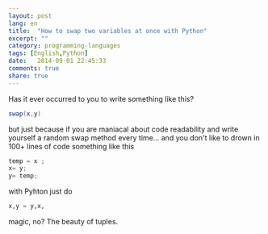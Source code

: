 ```yaml
---
layout: post
lang: en
title:  "How to swap two variables at once with Python"
excerpt: ""
category: programming-languages
tags: [English,Python]
date:   2014-09-01 22:45:33
comments: true
share: true
---
```


Has it ever occurred to you to write something like this?

```java
swap(x,y) 
```

but just because if you are maniacal about code readability and write yourself a random swap method every time... and you don't like to drown in 100+ lines of code something like this

```java
temp = x ;
x= y;
y= temp;
``` 
with Pyhton just do 

```python
x,y = y,x, 
``` 

magic, no? The beauty of tuples.